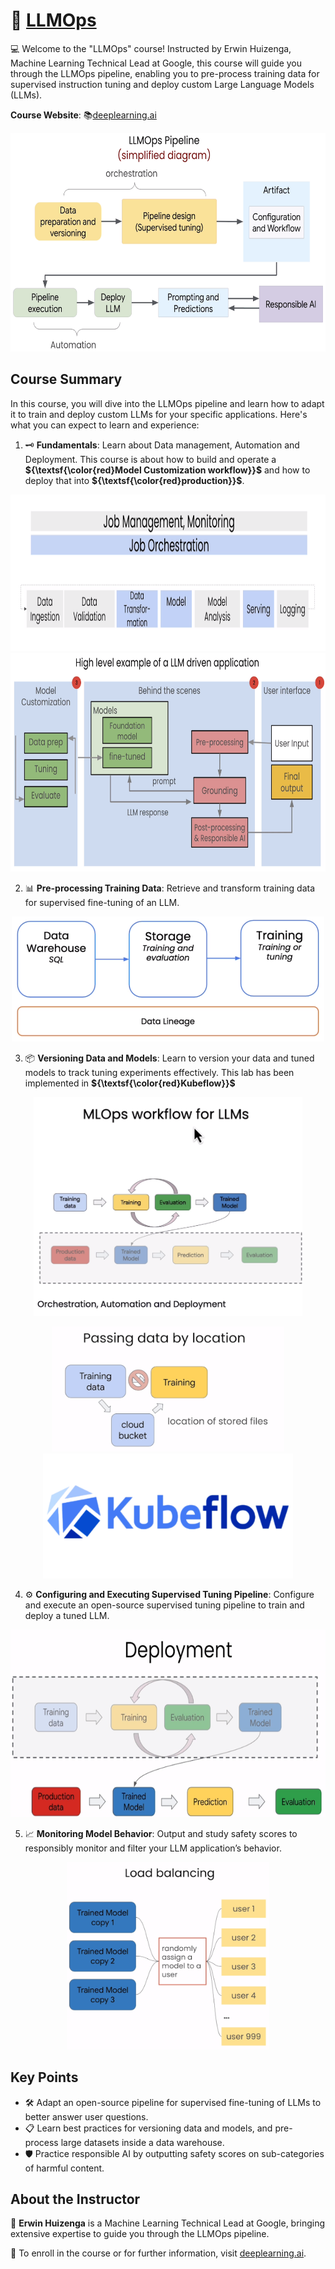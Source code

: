 # 🚀 [LLMOps](https://www.deeplearning.ai/short-courses/llmops/)

💻 Welcome to the "LLMOps" course! Instructed by Erwin Huizenga, Machine Learning Technical Lead at Google, this course will guide you through the LLMOps pipeline, enabling you to pre-process training data for supervised instruction tuning and deploy custom Large Language Models (LLMs).

**Course Website**: 📚[deeplearning.ai](https://www.deeplearning.ai/short-courses/llmops/)
<p align="center">
<img src="images/1_4.png" height="350"> 
</p>

## Course Summary
In this course, you will dive into the LLMOps pipeline and learn how to adapt it to train and deploy custom LLMs for your specific applications. Here's what you can expect to learn and experience:

1. 🗝 **Fundamentals**: Learn about Data management, Automation and Deployment. This course is about how to build and operate a **${\textsf{\color{red}Model Customization workflow}}$** and how to deploy that into **${\textsf{\color{red}production}}$**.  
<p align="center">
<img src="images/1_1.png" height="250"> 
<img src="images/1_3.png" height="350"> 
</p>

2. 📊 **Pre-processing Training Data**: Retrieve and transform training data for supervised fine-tuning of an LLM.
<p align="center">
<img src="images/2_1.png" height="200"> 
</p>

3. 📦 **Versioning Data and Models**: Learn to version your data and tuned models to track tuning experiments effectively. This lab has been implemented in **${\textsf{\color{red}Kubeflow}}$**
<p align="center">
<img src="images/3_1.png" height="350"> 
</p>

<p align="center">
<img src="images/3_4.png" height="200"> 
<img src="images/3_5.png" height="200"> 
</p>

4. ⚙️ **Configuring and Executing Supervised Tuning Pipeline**: Configure and execute an open-source supervised tuning pipeline to train and deploy a tuned LLM.
<p align="center">
<img src="images/4_1.png" height="300"> 
</p>

5. 📈 **Monitoring Model Behavior**: Output and study safety scores to responsibly monitor and filter your LLM application’s behavior.
<p align="center">
<img src="images/4_2.png" height="300"> 
</p>

## Key Points
- 🛠 Adapt an open-source pipeline for supervised fine-tuning of LLMs to better answer user questions.
- 📋 Learn best practices for versioning data and models, and pre-process large datasets inside a data warehouse.
- 🛡️ Practice responsible AI by outputting safety scores on sub-categories of harmful content.

## About the Instructor
🌟 **Erwin Huizenga** is a Machine Learning Technical Lead at Google, bringing extensive expertise to guide you through the LLMOps pipeline.

🔗 To enroll in the course or for further information, visit [deeplearning.ai](https://www.deeplearning.ai/short-courses/).
